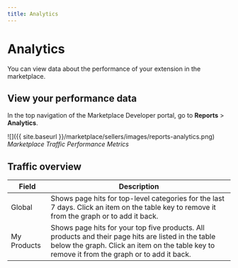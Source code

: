 ```yaml
---
title: Analytics
---
```


# Analytics

You can view data about the performance of your extension in the marketplace.

## View your performance data

In the top navigation of the Marketplace Developer portal, go to **Reports** >  **Analytics**.

![]({{ site.baseurl }}/marketplace/sellers/images/reports-analytics.png)
_Marketplace Traffic Performance Metrics_

## Traffic overview

|Field|Description|
|------|-----------|
|Global|Shows page hits for top-level categories for the last 7 days. Click an item on the table key to remove it from the graph or to add it back.|
|My Products|Shows page hits for your top five products. All products and their page hits are listed in the table below the graph. Click an item on the table key to remove it from the graph or to add it back.|
